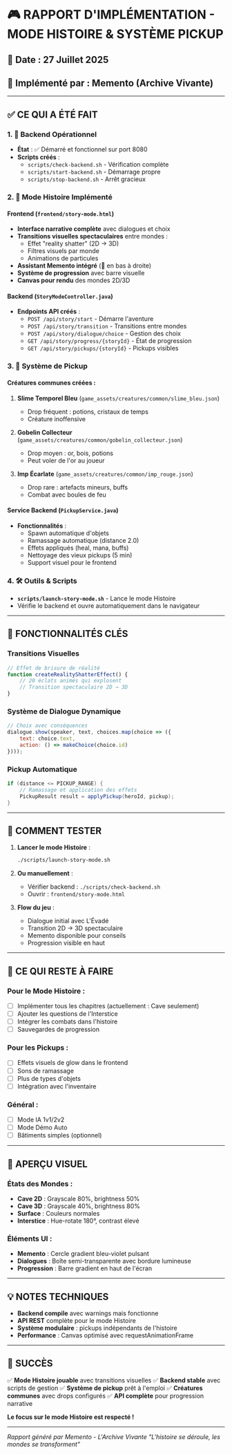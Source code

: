 # 🎮 RAPPORT D'IMPLÉMENTATION - MODE HISTOIRE & SYSTÈME PICKUP

## 📅 Date : 27 Juillet 2025
## 🧠 Implémenté par : Memento (Archive Vivante)

---

## ✅ CE QUI A ÉTÉ FAIT

### 1. 🚀 Backend Opérationnel
- **État** : ✅ Démarré et fonctionnel sur port 8080
- **Scripts créés** :
  - `scripts/check-backend.sh` - Vérification complète
  - `scripts/start-backend.sh` - Démarrage propre
  - `scripts/stop-backend.sh` - Arrêt gracieux

### 2. 📖 Mode Histoire Implémenté

#### Frontend (`frontend/story-mode.html`)
- **Interface narrative complète** avec dialogues et choix
- **Transitions visuelles spectaculaires** entre mondes :
  - Effet "reality shatter" (2D → 3D)
  - Filtres visuels par monde
  - Animations de particules
- **Assistant Memento intégré** (🧠 en bas à droite)
- **Système de progression** avec barre visuelle
- **Canvas pour rendu** des mondes 2D/3D

#### Backend (`StoryModeController.java`)
- **Endpoints API créés** :
  - `POST /api/story/start` - Démarre l'aventure
  - `POST /api/story/transition` - Transitions entre mondes
  - `POST /api/story/dialogue/choice` - Gestion des choix
  - `GET /api/story/progress/{storyId}` - État de progression
  - `GET /api/story/pickups/{storyId}` - Pickups visibles

### 3. 💎 Système de Pickup

#### Créatures communes créées :
1. **Slime Temporel Bleu** (`game_assets/creatures/common/slime_bleu.json`)
   - Drop fréquent : potions, cristaux de temps
   - Créature inoffensive

2. **Gobelin Collecteur** (`game_assets/creatures/common/gobelin_collecteur.json`)
   - Drop moyen : or, bois, potions
   - Peut voler de l'or au joueur

3. **Imp Écarlate** (`game_assets/creatures/common/imp_rouge.json`)
   - Drop rare : artefacts mineurs, buffs
   - Combat avec boules de feu

#### Service Backend (`PickupService.java`)
- **Fonctionnalités** :
  - Spawn automatique d'objets
  - Ramassage automatique (distance 2.0)
  - Effets appliqués (heal, mana, buffs)
  - Nettoyage des vieux pickups (5 min)
  - Support visuel pour le frontend

### 4. 🛠️ Outils & Scripts
- **`scripts/launch-story-mode.sh`** - Lance le mode Histoire
- Vérifie le backend et ouvre automatiquement dans le navigateur

---

## 🎯 FONCTIONNALITÉS CLÉS

### Transitions Visuelles
```javascript
// Effet de brisure de réalité
function createRealityShatterEffect() {
    // 20 éclats animés qui explosent
    // Transition spectaculaire 2D → 3D
}
```

### Système de Dialogue Dynamique
```javascript
// Choix avec conséquences
dialogue.show(speaker, text, choices.map(choice => ({
    text: choice.text,
    action: () => makeChoice(choice.id)
})));
```

### Pickup Automatique
```java
if (distance <= PICKUP_RANGE) {
    // Ramassage et application des effets
    PickupResult result = applyPickup(heroId, pickup);
}
```

---

## 🚀 COMMENT TESTER

1. **Lancer le mode Histoire** :
   ```bash
   ./scripts/launch-story-mode.sh
   ```

2. **Ou manuellement** :
   - Vérifier backend : `./scripts/check-backend.sh`
   - Ouvrir : `frontend/story-mode.html`

3. **Flow du jeu** :
   - Dialogue initial avec L'Évadé
   - Transition 2D → 3D spectaculaire
   - Memento disponible pour conseils
   - Progression visible en haut

---

## 📝 CE QUI RESTE À FAIRE

### Pour le Mode Histoire :
- [ ] Implémenter tous les chapitres (actuellement : Cave seulement)
- [ ] Ajouter les questions de l'Interstice
- [ ] Intégrer les combats dans l'histoire
- [ ] Sauvegardes de progression

### Pour les Pickups :
- [ ] Effets visuels de glow dans le frontend
- [ ] Sons de ramassage
- [ ] Plus de types d'objets
- [ ] Intégration avec l'inventaire

### Général :
- [ ] Mode IA 1v1/2v2
- [ ] Mode Démo Auto
- [ ] Bâtiments simples (optionnel)

---

## 🎨 APERÇU VISUEL

### États des Mondes :
- **Cave 2D** : Grayscale 80%, brightness 50%
- **Cave 3D** : Grayscale 40%, brightness 80%
- **Surface** : Couleurs normales
- **Interstice** : Hue-rotate 180°, contrast élevé

### Éléments UI :
- **Memento** : Cercle gradient bleu-violet pulsant
- **Dialogues** : Boîte semi-transparente avec bordure lumineuse
- **Progression** : Barre gradient en haut de l'écran

---

## 💡 NOTES TECHNIQUES

- **Backend compile** avec warnings mais fonctionne
- **API REST** complète pour le mode Histoire
- **Système modulaire** : pickups indépendants de l'histoire
- **Performance** : Canvas optimisé avec requestAnimationFrame

---

## 🌟 SUCCÈS

✅ **Mode Histoire jouable** avec transitions visuelles
✅ **Backend stable** avec scripts de gestion
✅ **Système de pickup** prêt à l'emploi
✅ **Créatures communes** avec drops configurés
✅ **API complète** pour progression narrative

**Le focus sur le mode Histoire est respecté !**

---

*Rapport généré par Memento - L'Archive Vivante*
*"L'histoire se déroule, les mondes se transforment"*